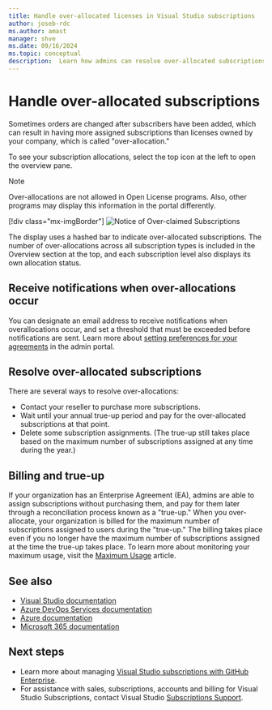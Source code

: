 ```yaml
---
title: Handle over-allocated licenses in Visual Studio subscriptions
author: joseb-rdc
ms.author: amast
manager: shve
ms.date: 09/16/2024
ms.topic: conceptual
description:  Learn how admins can resolve over-allocated subscriptions
---
```


# Handle over-allocated subscriptions

Sometimes orders are changed after subscribers have been added, which can result in having more assigned subscriptions than licenses owned by your company, which is called "over-allocation."  

To see your subscription allocations, select the top icon at the left to open the overview pane.  

> [!NOTE]
> Over-allocations are not allowed in Open License programs.  Also, other programs may display this information in the portal differently.
>
> [!div class="mx-imgBorder"]
> ![Notice of Over-claimed Subscriptions](_img/over-claimed/over-claimed-alert.png "Screenshot of the Overview fly-out dialog.  The Overview icon is highlighted.")

The display uses a hashed bar to indicate over-allocated subscriptions. The number of over-allocations across all subscription types is included in the Overview section at the top, and each subscription level also displays its own allocation status.  

## Receive notifications when over-allocations occur

You can designate an email address to receive notifications when overallocations occur, and set a threshold that must be exceeded before notifications are sent. Learn more about [setting preferences for your agreements](admin-preferences.md) in the admin portal.

## Resolve over-allocated subscriptions

There are several ways to resolve over-allocations:
+ Contact your reseller to purchase more subscriptions.
+ Wait until your annual true-up period and pay for the over-allocated subscriptions at that point. 
+ Delete some subscription assignments.  (The true-up still takes place based on the maximum number of subscriptions assigned at any time during the year.)

## Billing and true-up

If your organization has an Enterprise Agreement (EA), admins are able to assign subscriptions without purchasing them, and pay for them later through a reconciliation process known as a "true-up." When you over-allocate, your organization is billed for the maximum number of subscriptions assigned to users during the "true-up." The billing takes place even if you no longer have the maximum number of subscriptions assigned at the time the true-up takes place. To learn more about monitoring your maximum usage, visit the [Maximum Usage](maximum-usage.md) article.

## See also

+ [Visual Studio documentation](/visualstudio/)
+ [Azure DevOps Services documentation](/azure/devops/)
+ [Azure documentation](/azure/)
+ [Microsoft 365 documentation](/microsoft-365/)

## Next steps

+ Learn more about managing [Visual Studio subscriptions with GitHub Enterprise](assign-github.md).
+ For assistance with sales, subscriptions, accounts and billing for Visual Studio Subscriptions, contact Visual Studio [Subscriptions Support](https://aka.ms/vsadminhelp).